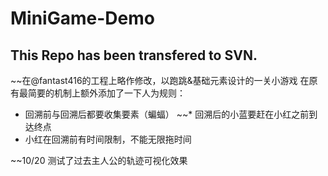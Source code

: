 # MiniGame-Demo 
## This Repo has been transfered to SVN.

~~在@fantast416的工程上略作修改，以跑跳&基础元素设计的一关小游戏
在原有最简要的机制上额外添加了一下人为规则：
 * 回溯前与回溯后都要收集要素（蝙蝠）
 ~~* 回溯后的小蓝要赶在小红之前到达终点
 * 小红在回溯前有时间限制，不能无限拖时间
 
 ~~10/20
 测试了过去主人公的轨迹可视化效果
